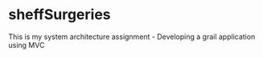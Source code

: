 # sheffSurgeries
This is my system architecture assignment - Developing a grail application using MVC

